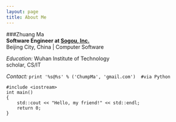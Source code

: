 ```yaml
---
layout: page
title: About Me
---
```


###Zhuang Ma  
**Software Engineer at [Sogou, Inc.](http://www.sogou.com)**  
Beijing City, China | Computer Software  
  
*Education:* Wuhan Institute of Technology  
scholar, CS/IT  

*Contact:* `print '%s@%s' % ('ChumpMa', 'gmail.com')  #via Python`
    
    #include <iostream>
    int main()
    {
    	std::cout << "Hello, my friend!" << std::endl;
    	return 0;
    }
